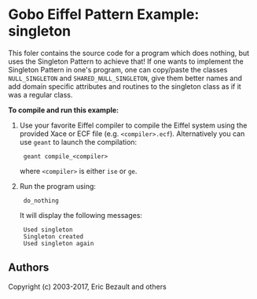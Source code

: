 # Gobo Eiffel Pattern Example: singleton

This foler contains the source code for a program which does
nothing, but uses the Singleton Pattern to achieve that! If one
wants to implement the Singleton Pattern in one's program, one can
copy/paste the classes `NULL_SINGLETON` and `SHARED_NULL_SINGLETON`,
give them better names and add domain specific attributes and
routines to the singleton class as if it was a regular class.

**To compile and run this example:**

1. Use your favorite Eiffel compiler to compile the Eiffel system using
   the provided Xace or ECF file (e.g. `<compiler>.ecf`). Alternatively
   you can use `geant` to launch the compilation:
   
        geant compile_<compiler>
       
    where `<compiler>` is either `ise` or `ge`.


2. Run the program using:

        do_nothing

    It will display the following messages:

        Used singleton
        Singleton created
        Used singleton again

## Authors

Copyright (c) 2003-2017, Eric Bezault and others
